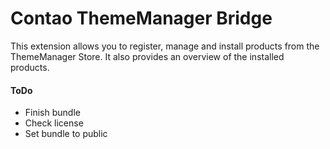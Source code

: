 # Contao ThemeManager Bridge
This extension allows you to register, manage and install products from the ThemeManager Store. It also provides an overview of the installed products.

#### ToDo
- Finish bundle
- Check license
- Set bundle to public
